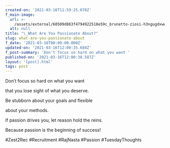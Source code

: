 ```yaml
---
created-on: '2021-03-16T11:59:25.070Z'
f_main-image:
  url: >-
    /assets/external/60509d863f4794922518e59c_brunetto-ziosi-h3ngugdxwwm-unsplash.jpg
  alt: null
title: "\_What Are You Passionate About?"
slug: what-are-you-passionate-about
f_date: '2021-03-16T00:00:00.000Z'
updated-on: '2021-03-16T12:00:35.684Z'
f_post-summary: 'Don’t focus so hard on what you want '
published-on: '2021-03-16T12:00:38.587Z'
layout: '[post].html'
tags: post
---
```


Don’t focus so hard on what you want

that you lose sight of what you deserve.

Be stubborn about your goals and flexible

about your methods.

If passion drives you, let reason hold the reins.

Because passion is the beginning of success!

#Zest2Rec #Recruitment #RajNasta #Passion #TuesdayThoughts

‍
